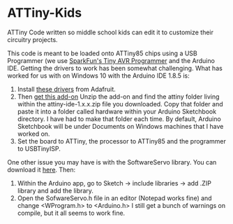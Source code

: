# ATTiny-Kids
ATTiny Code written so middle school kids can edit it to customize their circuitry projects.

This code is meant to be loaded onto ATTiny85 chips using a USB Programmer (we use [SparkFun's Tiny AVR Programmer](https://www.sparkfun.com/products/11801) and the Arduino IDE. Getting the drivers to work has been somewhat challenging. What has worked for us with on Windows 10 with the Arduino IDE 1.8.5 is:
1. Install [these drivers](https://learn.adafruit.com/usbtinyisp/drivers) from Adafruit.
2. Then [get this add-on](https://cdn.sparkfun.com/assets/learn_tutorials/1/5/0/attiny-ide-1.6.x.zip) Unzip the add-on and find the attiny folder living within the attiny-ide-1.x.x.zip file you downloaded. Copy that folder and paste it into a folder called hardware within your Arduino Sketchbook directory. I have had to make that folder each time. By default, Arduino Sketchbook will be under Documents on Windows machines that I have worked on.
3. Set the board to ATTiny, the processor to ATTiny85 and the programmer to USBTinyISP.

One other issue you may have is with the SoftwareServo library. You can download it [here](https://playground.arduino.cc/uploads/ComponentLib/SoftwareServo.zip).  Then:
1. Within the Arduino app, go to Sketch -> include libraries -> add .ZIP library and add the library.
2. Open the SofwareServo.h file in an editor (Notepad works fine) and change <WProgram.h> to <Arduino.h>
I still get a bunch of warnings on compile, but it all seems to work fine.
